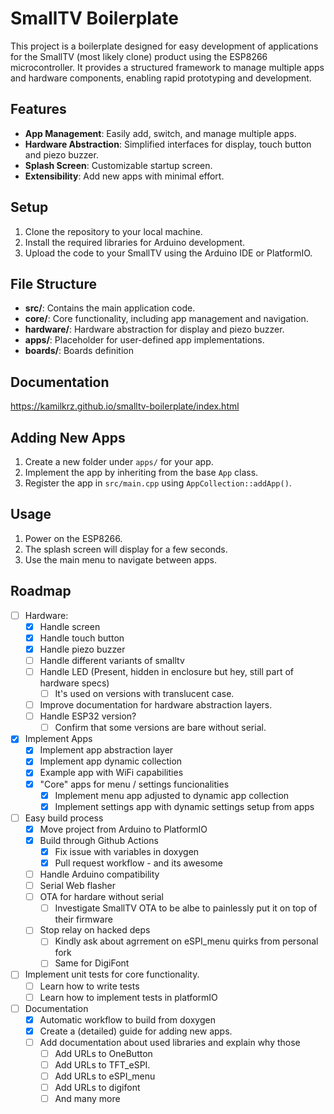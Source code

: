 # SmallTV Boilerplate

This project is a boilerplate designed for easy development of applications for the SmallTV (most likely clone) product using the ESP8266 microcontroller. It provides a structured framework to manage multiple apps and hardware components, enabling rapid prototyping and development.

## Features
- **App Management**: Easily add, switch, and manage multiple apps.
- **Hardware Abstraction**: Simplified interfaces for display, touch button and piezo buzzer.
- **Splash Screen**: Customizable startup screen.
- **Extensibility**: Add new apps with minimal effort.

## Setup
1. Clone the repository to your local machine.
2. Install the required libraries for Arduino development.
3. Upload the code to your SmallTV using the Arduino IDE or PlatformIO.

## File Structure
- **src/**: Contains the main application code.
- **core/**: Core functionality, including app management and navigation.
- **hardware/**: Hardware abstraction for display and piezo buzzer.
- **apps/**: Placeholder for user-defined app implementations.
- **boards/**: Boards definition

## Documentation
https://kamilkrz.github.io/smalltv-boilerplate/index.html

## Adding New Apps
1. Create a new folder under `apps/` for your app.
2. Implement the app by inheriting from the base `App` class.
3. Register the app in `src/main.cpp` using `AppCollection::addApp()`.

## Usage
1. Power on the ESP8266.
2. The splash screen will display for a few seconds.
3. Use the main menu to navigate between apps.

## Roadmap
- [ ] Hardware:
  - [x] Handle screen
  - [x] Handle touch button
  - [x] Handle piezo buzzer
  - [ ] Handle different variants of smalltv
  - [ ] Handle LED (Present, hidden in enclosure but hey, still part of hardware specs)
    - [ ] It's used on versions with translucent case. 
  - [ ] Improve documentation for hardware abstraction layers.
  - [ ] Handle ESP32 version?
    - [ ] Confirm that some versions are bare without serial. 
- [x] Implement Apps
  - [x] Implement app abstraction layer
  - [x] Implement app dynamic collection
  - [x] Example app with WiFi capabilities
  - [X] "Core" apps for menu / settings funcionalities
    - [x] Implement menu app adjusted to dynamic app collection
    - [x] Implement settings app with dynamic settings setup from apps
- [ ] Easy build process 
  - [x] Move project from Arduino to PlatformIO
  - [x] Build through Github Actions
    - [x] Fix issue with variables in doxygen
    - [x] Pull request workflow - and its awesome
  - [ ] Handle Arduino compatibility
  - [ ] Serial Web flasher
  - [ ] OTA for hardare without serial
    - [ ] Investigate SmallTV OTA to be albe to painlessly put it on top of their firmware
  - [ ] Stop relay on hacked deps
    - [ ] Kindly ask about agrrement on eSPI_menu quirks from personal fork
    - [ ] Same for DigiFont
- [ ] Implement unit tests for core functionality.
  - [ ] Learn how to write tests
  - [ ] Learn how to implement tests in platformIO
- [ ] Documentation
  - [x] Automatic workflow to build from doxygen
  - [x] Create a (detailed) guide for adding new apps.
  - [ ] Add documentation about used libraries and explain why those
    - [ ] Add URLs to OneButton 
    - [ ] Add URLs to TFT_eSPI.
    - [ ] Add URLs to eSPI_menu
    - [ ] Add URLs to digifont
    - [ ] And many more
